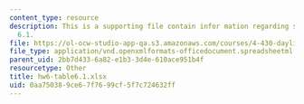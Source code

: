 ```yaml
---
content_type: resource
description: This is a supporting file contain infor mation regarding sample table
  6.1.
file: https://ol-ocw-studio-app-qa.s3.amazonaws.com/courses/4-430-daylighting-spring-2012/0aa750389ce67f7699cf5f7c724632ff_hw6-table6.1.xlsx
file_type: application/vnd.openxmlformats-officedocument.spreadsheetml.sheet
parent_uid: 2bb7d433-6a82-e1b3-3d4e-610ace951b4f
resourcetype: Other
title: hw6-table6.1.xlsx
uid: 0aa75038-9ce6-7f76-99cf-5f7c724632ff
---
```

